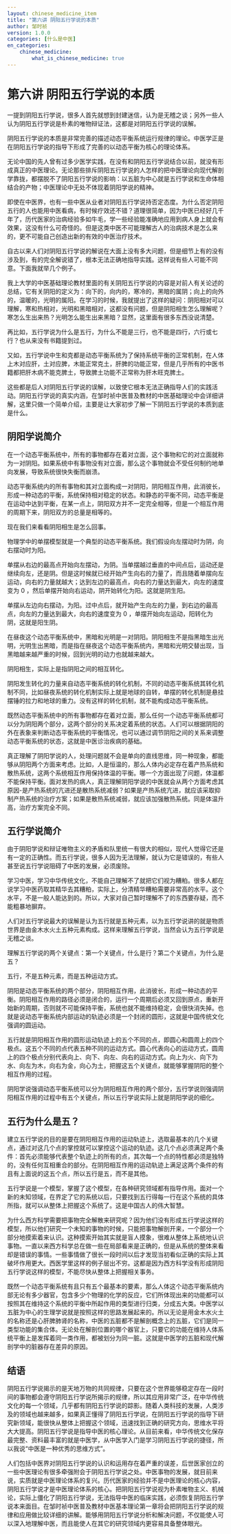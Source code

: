 ```yaml
---
layout: chinese_medicine_item
title: "第六讲 阴阳五行学说的本质"
author: 邹时祯
version: 1.0.0
categories: [什么是中医]
en_categories:
    chinese_medicine:
        what_is_chinese_medicine: true
---
```


<h1>第六讲 阴阳五行学说的本质</h1>

  <p>一提到阴阳五行学说，很多人首先就想到封建迷信，认为是无稽之谈；另外一些人认为阴阳五行学说是朴素的唯物辩证法，这都是对阴阳五行学说的误解。</p>
  <p>阴阳五行学说的本质是非常完善的描述动态平衡系统运行规律的理论。中医学正是在阴阳五行学说的指导下形成了完善的以动态平衡为核心的理论体系。</p>
  <p>无论中国的先人曾有过多少医学实践，在没有和阴阳五行学说结合以前，就没有形成真正的中医理论。无论那些排斥阴阳五行学说的人怎样的把中医理论向现代解剖学靠拢，都摆脱不了阴阳五行学说的影响：以五脏为中心就是五行学说和生命体相结合的产物；中医理论中无处不体现着阴阳学说的精神。</p>
  <p>即使在中医界，也有一些中医从业者对阴阳五行学说持否定态度。为什么否定阴阳五行的人也能用中医看病，有时候疗效还不错？道理很简单，因为中医已经好几千年了，历代医家的治病经验多如牛毛，学一些经验能准确地应用到病人身上就会有效果，这没有什么可奇怪的。但是这类中医不可能理解古人的治病技术是怎么来的，更不可能自己创造出新的有效的中医治疗技术。</p>
  <p>自古以来人们对阴阳五行学说的解说在大面上没有多大问题，但是细节上有的没有涉及到，有的完全解说错了，根本无法正确地指导实践。这样说有些人可能不同意。下面我就举几个例子。</p>
  <p>我上大学的中医基础理论教材里面的有关阴阳五行学说的内容是对前人有关论述的总结，它有关阴阳的定义为：向下的，向内的，寒冷的，黑暗的属阴；向上的向外的，温暖的，光明的属阳。在学习的时候，我就提出了这样的疑问：阴阳相对可以理解，寒和热相对，光明和黑暗相对，这都没有问题，但是阴阳相生怎么理解呢？寒怎么生出来热？光明怎么能生出来黑暗？显然，这里面有很多东西没说清楚。</p>
  <p>再比如，五行学说为什么是五行，为什么不能是三行，也不能是四行，六行或七行？也从来没有书籍提到过。</p>
  <p>又如，五行学说中生和克都是动态平衡系统为了保持系统平衡的正常机制，在人体上木对应肝，土对应脾，木能正常克土，肝脾的功能正常，但是几乎所有的中医书籍都把肝木病不能克脾土，导致脾土功能不正常称为肝木旺克脾土。</p>
  <p>这些都是后人对阴阳五行学说的误解，以致使它根本无法正确指导人们的实践活动。阴阳五行学说的真实内涵，在邹时祯中医普及教材的中医基础理论中会详细讲解，这里只做一个简单介绍，主要是让大家初步了解一下阴阳五行学说的本质到底是什么。</p>

  <h2>阴阳学说简介</h2>

  <p>在一个动态平衡系统中，所有的事物都存在着对立面，这个事物和它的对立面就称为一对阴阳。如果系统中有事物没有对立面，那么这个事物就会不受任何制约地单向发展，导致系统很快失衡而崩溃。</p>
  <p>动态平衡系统内的所有事物和其对立面构成一对阴阳，阴阳相互作用，此消彼长，形成一种动态的平衡，系统保持相对稳定的状态。和静态的平衡不同，动态平衡是在运动中达到平衡，在某一点上，阴阳双方并不一定完全相等，但是一个相互作用的周期下来，阴阳双方的总量是相等的。</p>
  <p>现在我们来看看阴阳相生是怎么回事。</p>
  <p>物理学中的单摆模型就是一个典型的动态平衡系统。我们假设向左摆动时为阴，向右摆动时为阳。</p>
  <p>单摆从右边的最高点开始向左摆动，为阴。当单摆越过垂直的中间点后，运动还是继续向左，还是阴。但是这时候就已经开始产生向右的力量了，而且随着单摆向左运动，向右的力量就越大；达到左边的最高点，向右的力量达到最大，向左的速度变为 0 ，然后单摆开始向右运动，阴开始转化为阳。这就是阴生阳。</p>
  <p>单摆从左边向右摆动，为阳。过中点后，就开始产生向左的力量，到右边的最高点，向左的力量达到最大，向右的速度变为 0 ，单摆开始向左运动，阳转化为阴，这就是阳生阴。</p>
  <p>在昼夜这个动态平衡系统中，黑暗和光明是一对阴阳。阴阳相生不是指黑暗生出光明，光明生出黑暗，而是指在昼夜这个动态平衡系统内，黑暗和光明交替出现，当黑暗越来越严重的时候，回到光明的动力也就越来越大。</p>
  <p>阴阳相生，实际上是指阴阳之间的相互转化。</p>
  <p>阴阳发生转化的力量来自动态平衡系统的转化机制，不同的动态平衡系统其转化机制不同，比如昼夜系统的转化机制实际上就是地球的自转，单摆的转化机制是悬挂摆锤的拉力和地球的重力。没有这样的转化机制，就不能构成动态平衡系统。</p>
  <p>既然动态平衡系统中的所有事物都存在着对立面，那么任何一个动态平衡系统都可以分为阴阳两个部分，这两个部分的关系决定着系统的状态。人们可以根据阴阳的外在表象来判断动态平衡系统的平衡情况，也可以通过调节阴阳之间的关系来调整动态平衡系统的状态，这就是中医诊治疾病的基础。</p>
  <p>真正理解了阴阳学说的人，处理问题就不会是单向的直线思维，同一种现象，都能够从阴阳两个方面来考虑。比如，人是恒温的，那么人体内必定存在着产热系统和散热系统，这两个系统相互作用保持体温的平衡。哪一个方面出现了问题，体温都不能保持平衡。面对发热的病人，真正理解阴阳学说的中医就会从两个方面考虑其原因-是产热系统的亢进还是散热系统减弱？如果是产热系统亢进，就应该采取抑制产热系统的治疗方案；如果是散热系统减弱，就应该加强散热系统。同是体温升高，治疗方案完全不同。</p>

  <h2>五行学说简介</h2>
  <p>由于阴阳学说和辩证唯物主义的矛盾和队里统一有很大的相似，现代人觉得它还是有一定的正确性。而五行学说，很多人因为无法理解，就认为它是错误的，有些人甚至说五行学说阻碍了中医的发展，必须废除。</p>
  <p>学习中医，学习中华传统文化，不能自己理解不了就把它们视为糟粕。很多人都在说学习中医药取其精华去其糟粕，实际上，分清精华糟粕需要非常高的水平。这个水平，不是一般人能达到的。所以，大家对自己暂时理解不了的东西要存疑，而不能粗暴地摒弃。</p>
  <p>人们对五行学说最大的误解是认为五行就是五种元素，以为五行学说讲的就是物质世界是由金木水火土五种元素构成。这样来理解五行学说，当然会认为五行学说是无稽之谈。</p>
  <p>理解五行学说的两个关键点：第一个关键点，什么是行？第二个关键点，为什么是五？</p>
  <p>五行，不是五种元素，而是五种运动方式。</p>
  <p>阴阳是动态平衡系统的两个部分，阴阳相互作用，此消彼长，形成一种动态的平衡。阴阳相互作用的路径必须是闭合的，运行一个周期后必须又回到原点，重新开始新的周期，否则就不可能保持平衡，系统也就不能维持稳定，会很快消失掉。也就是说动态平衡系统内部运动的轨迹必须是一个封闭的圆形，这就是中国传统文化强调的圆运动。</p>
  <p>五行就是阴阳相互作用的圆形运动轨迹上的五个不同的点，即圆心和圆周上的四个极点。这五个不同的点代表五种不同的运动方式。圆心代表向心的运动方式，圆周上的四个极点分别代表向上、向下、向左、向右的运动方式。向上为火、向下为水、向左为木，向右为金，向心为土，把握这五个关键点，就能够掌握阴阳的整个相互作用的过程。</p>
  <p>阴阳学说强调动态平衡系统可以分为阴阳相互作用的两个部分，五行学说则强调阴阳相互作用的过程中有五个关键点，所以五行学说实际上就是阴阳学说的细化。</p>

  <h2>五行为什么是五？</h2>
  <p>建立五行学说的目的是要在阴阳相互作用的运动轨迹上，选取最基本的几个关键点，通过对这几个点的掌控就可以掌控这个运动的轨迹。这几个点必须满足两个条件：首先必须能够代表整个轨迹上的所有的点，其次每一个点的特性都必须是独特的，没有任何互相重合的部分。在阴阳相互作用的运动轨迹上满足这两个条件的有且有上面说的这五个点，所以五行是五，而不是其他。</p>
  <p>五行学说是一个模型，掌握了这个模型，在各种研究领域都有指导作用。面对一个新的未知领域，在界定了它的系统以后，只要找到五行得每一行在这个系统的具体所指，就可以从整体上把握这个系统了。这是中国古人的伟大智慧。</p>
  <p>为什么西方科学需要把事物完全解散来研究呢？因为他们没有形成五行学说这样的模型，所以他们研究一个未知的事物的时候，只能把事物解剖开来，一个部分一个部分地摸索着来认识。这种摸索开始其实就是盲人摸象，很难从整体上系统地认识事物。一直以来西方科学总在做一些在局部看来是正确的，但是从系统的整体来看却是错误的事情。一些事情做了很长一段时间以后才发现当初看似正确的实际上其破坏作用更大。西医学里这样的例子层出不穷。这都是因为西方科学没有形成阴阳五行学说这样的模型，不能尽快从整体上把握相关事务。</p>
  <p>既然一个动态平衡系统有且只有五个最基本的要素，那么人体这个动态平衡系统内部无论有多少器官，包含多少个物理的化学的反应，它们所体现出来的功能都可以按照其在维持这个系统的平衡中所起作用的类型进行归类，分成五大类。中医学以五脏为中心的生理学说就是按照这样的思路发展起来的。所以无论是用金木水火土的名称还是心肝脾肺肾的名称，中医的五脏都不是解剖概念上的五脏，它们是同一类型功能的集合体。无论处在解剖位置的哪个器官上，只要它的功能在维持人体系统平衡上是发挥着同一类作用，都被划分为同一脏。这就是中医学的五脏和现代解剖学中的脏器存在差异的原因。</p>

  <h2>结语</h2>
  <p>阴阳五行学说揭示的是天地万物的共同规律，只要在这个世界能够稳定存在一段时间的事物都会遵守阴阳五行学说所揭示的规律，所以其应用非常广泛，在中华传统文化的每一个领域，几乎都有阴阳五行学说的踪影。随着人类科技的发展，人类涉及的领域也越来越多，如果真正懂得了阴阳五行学说，在阴阳五行学说的指导下研究新领域，能很快从整体上把握这个领域，迅速找到正确的研究方向，思维水平将大大提高。阴阳五行学说是指导中医的核心理论。从目前来看，中华传统文化保存最完整、资料最丰富的就是中医学，从中医学入门是学习阴阳五行学说的捷径，所以我说“中医是一种优秀的思维方式”。</p>
  <p>人们包括中医界对阴阳五行学说的认识和运用存在着严重的误差，后世医家创立的一些中医理论有很多牵强附会于阴阳五行学说之处。中医事物的发展，就目前来说，实质就是中医理论体系的复兴。历代医家的经验并不是中医理论的核心内容，阴阳五行学说才是中医理论体系的核心。把阴阳五行学说视为朴素唯物主义、机械论，实际上僵化了阴阳五行学说，无法指导中医的临床实践，必须恢复阴阳五行学说本来面目。在邹时祯中医普及教材中医基本理论第一章将会把阴阳五行学说的规律和应用做比较详细的讲解。能够用阴阳五行学说分析和解决问题，不仅能使人可以深入地理解中医，而且能使人在其它的研究领域内更容易具备整体眼光。</p>